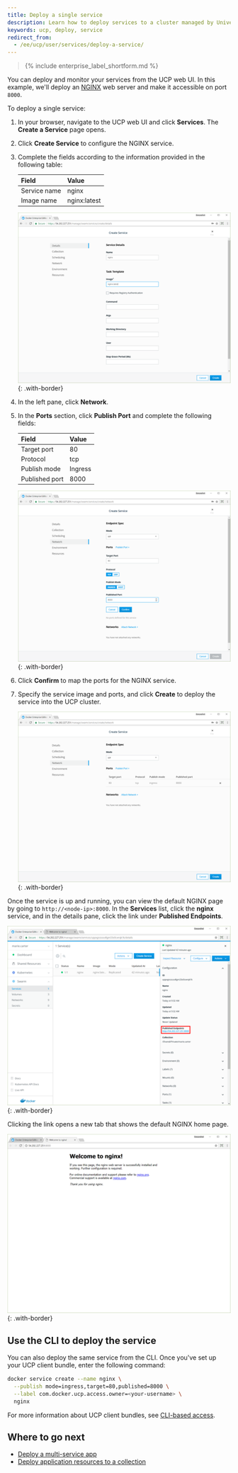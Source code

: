 ```yaml
---
title: Deploy a single service
description: Learn how to deploy services to a cluster managed by Universal Control Plane.
keywords: ucp, deploy, service
redirect_from:
  - /ee/ucp/user/services/deploy-a-service/
---
```


>{% include enterprise_label_shortform.md %}

You can deploy and monitor your services from the UCP web UI. In this example, we'll deploy an [NGINX](https://www.nginx.com/) web server and make it
accessible on port `8000`.

To deploy a single service:

1. In your browser, navigate to the UCP web UI and click **Services**. The **Create a Service** page opens.
2. Click **Create Service** to configure the
NGINX service.

3. Complete the fields according to the information provided in the following table:

    | Field        | Value        |
    |:-------------|:-------------|
    | Service name | nginx        |
    | Image name   | nginx:latest |

    ![](../images/deploy-a-service-1.png){: .with-border}
4. In the left pane, click **Network**.
5. In the **Ports** section,
click **Publish Port** and complete the following fields:

    | Field          | Value   |
    |:---------------|:--------|
    | Target port    | 80      |
    | Protocol       | tcp     |
    | Publish mode   | Ingress |
    | Published port | 8000    |

    ![](../images/deploy-a-service-2.png){: .with-border}
6. Click **Confirm** to map the ports for the NGINX service.
7. Specify the service image and ports, and click **Create** to
deploy the service into the UCP cluster.

    ![](../images/deploy-a-service-3.png){: .with-border}

Once the service is up and running, you can view the default NGINX
page by going to `http://<node-ip>:8000`. In the **Services** list, click the
**nginx** service, and in the details pane, click the link under
**Published Endpoints**.

![](../images/deploy-a-service-4.png){: .with-border}

Clicking the link opens a new tab that shows the default NGINX home page.

![](../images/deploy-a-service-5.png){: .with-border}

## Use the CLI to deploy the service

You can also deploy the same service from the CLI. Once you've set up your
UCP client bundle, enter the following command:

```bash
docker service create --name nginx \
  --publish mode=ingress,target=80,published=8000 \
  --label com.docker.ucp.access.owner=<your-username> \
  nginx
```
For more information about UCP client bundles, see [CLI-based access](../user-access/cli.md).

## Where to go next
* [Deploy a multi-service app](https://docs.docker.com/ee/ucp/swarm/deploy-multi-service-app/)
* [Deploy application resources to a collection](https://docs.docker.com/ee/ucp/swarm/deploy-to-collection/)
